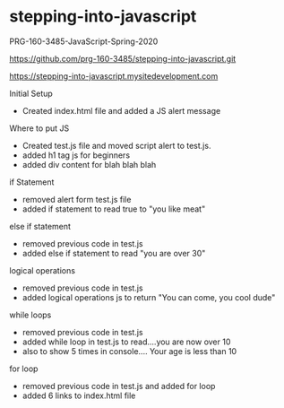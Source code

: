 # stepping-into-javascript
PRG-160-3485-JavaScript-Spring-2020 

https://github.com/prg-160-3485/stepping-into-javascript.git

https://stepping-into-javascript.mysitedevelopment.com


Initial Setup
- Created index.html file and added a JS alert message

Where to put JS

- Created test.js file and moved script alert to test.js.
- added h1 tag js for beginners
- added div content for blah blah blah

if Statement
- removed alert form test.js file 
- added if statement to read true to "you like meat"

else if statement
- removed previous code in test.js
- added else if statement to read "you are over 30"

logical operations
- removed previous code in test.js
- added logical operations js to return "You can come, you cool dude"

while loops
- removed previous code in test.js
- added while loop in test.js to read....you are now over 10
- also to show 5 times in console.... Your age is less than 10

for loop
- removed previous code in test.js and added for loop
- added 6 links to index.html file


